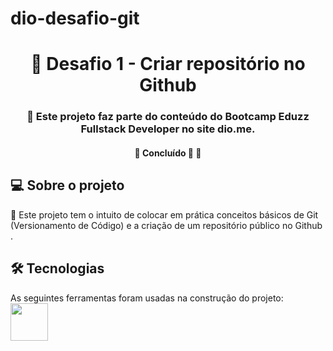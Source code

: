 # dio-desafio-git

<h1 align="center">
     📗 Desafio 1 - Criar repositório no Github 
</h1>

<h3 align="center">
    🌱 Este projeto faz parte do conteúdo do Bootcamp Eduzz Fullstack Developer no site dio.me.
</h3>

<h4 align="center">
	🚧   Concluído 🚀 🚧
</h4>

## 💻 Sobre o projeto

📌 Este projeto tem o intuito de colocar em prática conceitos básicos de Git (Versionamento de Código) e a criação de um repositório público no Github .

## 🛠 Tecnologias

As seguintes ferramentas foram usadas na construção do projeto:<br>
<img src="https://cdn.jsdelivr.net/gh/devicons/devicon/icons/git/git-original-wordmark.svg" width="60" height="60" />
